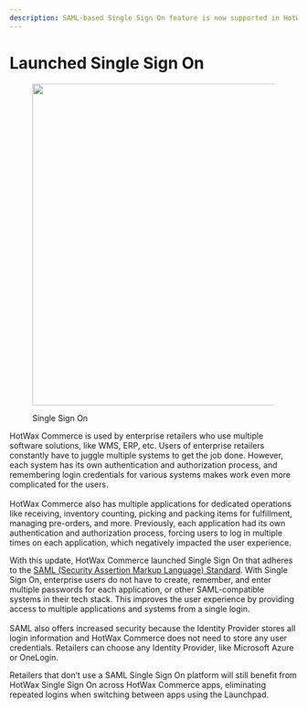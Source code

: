 ```yaml
---
description: SAML-based Single Sign On feature is now supported in HotWax Commerce.
---
```


# Launched Single Sign On

<figure><img src="https://www.hotwax.co/hubfs/Single%20Sign%20On.png" alt="" width="563"><figcaption><p>Single Sign On</p></figcaption></figure>

HotWax Commerce is used by enterprise retailers who use multiple software solutions, like WMS, ERP, etc. Users of enterprise retailers constantly have to juggle multiple systems to get the job done. However, each system has its own authentication and authorization process, and remembering login credentials for various systems makes work even more complicated for the users.\
\
HotWax Commerce also has multiple applications for dedicated operations like receiving, inventory counting, picking and packing items for fulfillment, managing pre-orders, and more. Previously, each application had its own authentication and authorization process, forcing users to log in multiple times on each application, which negatively impacted the user experience.

With this update, HotWax Commerce launched Single Sign On that adheres to the [SAML (Security Assertion Markup Language) Standard](https://learn.microsoft.com/en-us/azure/active-directory/develop/single-sign-on-saml-protocol). With Single Sign On, enterprise users do not have to create, remember, and enter multiple passwords for each application, or other SAML-compatible systems in their tech stack. This improves the user experience by providing access to multiple applications and systems from a single login.\
\
SAML also offers increased security because the Identity Provider stores all login information and HotWax Commerce does not need to store any user credentials. Retailers can choose any Identity Provider, like Microsoft Azure or OneLogin.

Retailers that don’t use a SAML Single Sign On platform will still benefit from HotWax Single Sign On across HotWax Commerce apps, eliminating repeated logins when switching between apps using the Launchpad.
